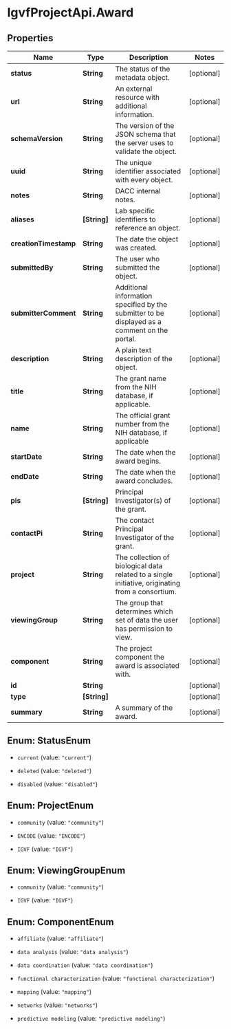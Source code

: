 # IgvfProjectApi.Award

## Properties

Name | Type | Description | Notes
------------ | ------------- | ------------- | -------------
**status** | **String** | The status of the metadata object. | [optional] 
**url** | **String** | An external resource with additional information. | [optional] 
**schemaVersion** | **String** | The version of the JSON schema that the server uses to validate the object. | [optional] 
**uuid** | **String** | The unique identifier associated with every object. | [optional] 
**notes** | **String** | DACC internal notes. | [optional] 
**aliases** | **[String]** | Lab specific identifiers to reference an object. | [optional] 
**creationTimestamp** | **String** | The date the object was created. | [optional] 
**submittedBy** | **String** | The user who submitted the object. | [optional] 
**submitterComment** | **String** | Additional information specified by the submitter to be displayed as a comment on the portal. | [optional] 
**description** | **String** | A plain text description of the object. | [optional] 
**title** | **String** | The grant name from the NIH database, if applicable. | [optional] 
**name** | **String** | The official grant number from the NIH database, if applicable | [optional] 
**startDate** | **String** | The date when the award begins. | [optional] 
**endDate** | **String** | The date when the award concludes. | [optional] 
**pis** | **[String]** | Principal Investigator(s) of the grant. | [optional] 
**contactPi** | **String** | The contact Principal Investigator of the grant. | [optional] 
**project** | **String** | The collection of biological data related to a single initiative, originating from a consortium. | [optional] 
**viewingGroup** | **String** | The group that determines which set of data the user has permission to view. | [optional] 
**component** | **String** | The project component the award is associated with. | [optional] 
**id** | **String** |  | [optional] 
**type** | **[String]** |  | [optional] 
**summary** | **String** | A summary of the award. | [optional] 



## Enum: StatusEnum


* `current` (value: `"current"`)

* `deleted` (value: `"deleted"`)

* `disabled` (value: `"disabled"`)





## Enum: ProjectEnum


* `community` (value: `"community"`)

* `ENCODE` (value: `"ENCODE"`)

* `IGVF` (value: `"IGVF"`)





## Enum: ViewingGroupEnum


* `community` (value: `"community"`)

* `IGVF` (value: `"IGVF"`)





## Enum: ComponentEnum


* `affiliate` (value: `"affiliate"`)

* `data analysis` (value: `"data analysis"`)

* `data coordination` (value: `"data coordination"`)

* `functional characterization` (value: `"functional characterization"`)

* `mapping` (value: `"mapping"`)

* `networks` (value: `"networks"`)

* `predictive modeling` (value: `"predictive modeling"`)




